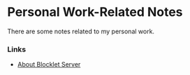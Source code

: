 # Personal Work-Related Notes

There are some notes related to my personal work.

### Links

- [About Blocklet Server](./about-blocklet-server/README.md)
